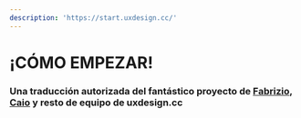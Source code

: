 ```yaml
---
description: 'https://start.uxdesign.cc/'
---
```


# ¡CÓMO EMPEZAR!

### Una traducción autorizada del fantástico proyecto de [Fabrizio](https://uxdesign.cc/@fabriciot), [Caio](https://uxdesign.cc/@caioab) y resto de equipo de uxdesign.cc



